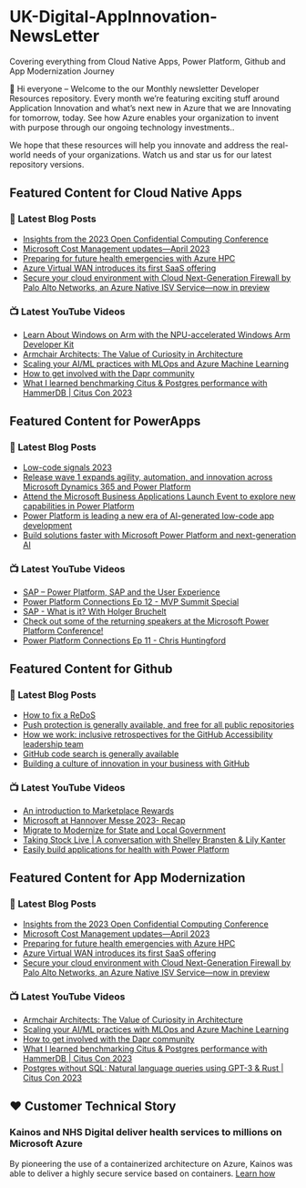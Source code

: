 # UK-Digital-AppInnovation-NewsLetter

Covering everything from Cloud Native Apps, Power Platform, Github and App Modernization Journey

👋 Hi everyone – Welcome to the our Monthly newsletter Developer Resources repository. Every month we’re featuring exciting stuff around Application Innovation and what’s next new in Azure that we are Innovating for tomorrow, today. See how Azure enables your organization to invent with purpose through our ongoing technology investments..


We hope that these resources will help you innovate and address the real-world needs of your organizations. Watch us and star us for our latest repository versions.

## Featured Content for Cloud Native Apps


### 📝 Latest Blog Posts

    
<!-- BLOGCNA:START -->
- [Insights from the 2023 Open Confidential Computing Conference](https://azure.microsoft.com/blog/insights-from-the-2023-open-confidential-computing-conference/)
- [Microsoft Cost Management updates—April 2023](https://azure.microsoft.com/blog/microsoft-cost-management-updates-april-2023/)
- [Preparing for future health emergencies with Azure HPC ](https://azure.microsoft.com/blog/preparing-for-future-health-emergencies-with-azure-hpc/)
- [Azure Virtual WAN introduces its first SaaS offering](https://azure.microsoft.com/blog/azure-virtual-wan-introduces-its-first-saas-offering/)
- [Secure your cloud environment with Cloud Next-Generation Firewall by Palo Alto Networks, an Azure Native ISV Service—now in preview](https://azure.microsoft.com/blog/secure-your-cloud-environment-with-cloud-nextgeneration-firewall-by-palo-alto-networks-an-azure-native-isv-service-now-in-pre/)
<!-- BLOGCNA:END -->

### 📺 Latest YouTube Videos

 
<!-- YOUTUBECNA:START -->
- [Learn About Windows on Arm with the NPU-accelerated Windows Arm Developer Kit](https://www.youtube.com/watch?v=jV5M-3sCEqI)
- [Armchair Architects: The Value of Curiosity in Architecture](https://www.youtube.com/watch?v=x_ZmiMXk-SU)
- [Scaling your AI/ML practices with MLOps and Azure Machine Learning](https://www.youtube.com/watch?v=u1S51F1-Lcs)
- [How to get involved with the Dapr community](https://www.youtube.com/watch?v=Lj75oc2iEV8)
- [What I learned benchmarking Citus &amp; Postgres performance with HammerDB | Citus Con 2023](https://www.youtube.com/watch?v=AG1l6B86JEA)
<!-- YOUTUBECNA:END -->

##  Featured Content for PowerApps
### 📝 Latest Blog Posts
<!-- BLOGPOWER:START -->
- [Low-code signals 2023](https://cloudblogs.microsoft.com/powerplatform/2023/04/13/low-code-signals-2023/)
- [Release wave 1 expands agility, automation, and innovation across Microsoft Dynamics 365 and Power Platform](https://cloudblogs.microsoft.com/dynamics365/bdm/2023/04/04/release-wave-1-expands-agility-automation-and-innovation-across-microsoft-dynamics-365-and-power-platform/)
- [Attend the Microsoft Business Applications Launch Event to explore new capabilities in Power Platform](https://cloudblogs.microsoft.com/powerplatform/2023/03/22/attend-the-microsoft-business-applications-launch-event-to-explore-new-capabilities-in-power-platform/)
- [Power Platform is leading a new era of AI-generated low-code app development](https://cloudblogs.microsoft.com/powerplatform/2023/03/16/power-platform-is-leading-a-new-era-of-ai-generated-low-code-app-development/)
- [Build solutions faster with Microsoft Power Platform and next-generation AI](https://cloudblogs.microsoft.com/powerplatform/2023/03/06/build-solutions-faster-with-microsoft-power-platform-and-next-generation-ai/)
<!-- BLOGPOWER:END -->
 ### 📺 Latest YouTube Videos
    
<!-- YOUTUBEPOWER:START -->
- [SAP – Power Platform, SAP and the User Experience](https://www.youtube.com/watch?v=E4xb5wWpdgg)
- [Power Platform Connections Ep 12 - MVP Summit Special](https://www.youtube.com/watch?v=PnR0L0VMhlc)
- [SAP - What is it? With Holger Bruchelt](https://www.youtube.com/watch?v=k_bi5411Bzk)
- [Check out some of the returning speakers at the Microsoft Power Platform Conference!](https://www.youtube.com/watch?v=n5QooGLiSZE)
- [Power Platform Connections Ep 11 - Chris Huntingford](https://www.youtube.com/watch?v=0uo-lZckCJQ)
<!-- YOUTUBEPOWER:END -->

##  Featured Content for Github
### 📝 Latest Blog Posts
<!-- BLOGGITHUB:START -->
- [How to fix a ReDoS](https://github.blog/2023-05-09-how-to-fix-a-redos/)
- [Push protection is generally available, and free for all public repositories](https://github.blog/2023-05-09-push-protection-is-generally-available-and-free-for-all-public-repositories/)
- [How we work: inclusive retrospectives for the GitHub Accessibility leadership team](https://github.blog/2023-05-08-how-we-work-inclusive-retrospectives-for-the-github-accessibility-leadership-team/)
- [GitHub code search is generally available](https://github.blog/2023-05-08-github-code-search-is-generally-available/)
- [Building a culture of innovation in your business with GitHub](https://github.blog/2023-05-08-building-a-culture-of-innovation-in-your-business-with-github/)
<!-- BLOGGITHUB:END -->
### 📺 Latest YouTube Videos
<!-- YOUTUBEGITHUB:START -->
- [An introduction to Marketplace Rewards](https://www.youtube.com/watch?v=6vCuMi2iE4A)
- [Microsoft at Hannover Messe 2023- Recap](https://www.youtube.com/watch?v=puuPhj9N9_w)
- [Migrate to Modernize for State and Local Government](https://www.youtube.com/watch?v=gb9Vi0KhpLo)
- [Taking Stock Live | A conversation with Shelley Bransten &amp; Lily Kanter](https://www.youtube.com/watch?v=bzd3n3_EHrE)
- [Easily build applications for health with Power Platform](https://www.youtube.com/watch?v=y82glsOyWgs)
<!-- YOUTUBEGITHUB:END -->
##  Featured Content for App Modernization
### 📝 Latest Blog Posts
<!-- BLOGAPPMOD:START -->
- [Insights from the 2023 Open Confidential Computing Conference](https://azure.microsoft.com/blog/insights-from-the-2023-open-confidential-computing-conference/)
- [Microsoft Cost Management updates—April 2023](https://azure.microsoft.com/blog/microsoft-cost-management-updates-april-2023/)
- [Preparing for future health emergencies with Azure HPC ](https://azure.microsoft.com/blog/preparing-for-future-health-emergencies-with-azure-hpc/)
- [Azure Virtual WAN introduces its first SaaS offering](https://azure.microsoft.com/blog/azure-virtual-wan-introduces-its-first-saas-offering/)
- [Secure your cloud environment with Cloud Next-Generation Firewall by Palo Alto Networks, an Azure Native ISV Service—now in preview](https://azure.microsoft.com/blog/secure-your-cloud-environment-with-cloud-nextgeneration-firewall-by-palo-alto-networks-an-azure-native-isv-service-now-in-pre/)
<!-- BLOGAPPMOD:END -->
### 📺 Latest YouTube Videos
<!-- YOUTUBEAPPMOD:START -->
- [Armchair Architects: The Value of Curiosity in Architecture](https://www.youtube.com/watch?v=x_ZmiMXk-SU)
- [Scaling your AI/ML practices with MLOps and Azure Machine Learning](https://www.youtube.com/watch?v=u1S51F1-Lcs)
- [How to get involved with the Dapr community](https://www.youtube.com/watch?v=Lj75oc2iEV8)
- [What I learned benchmarking Citus &amp; Postgres performance with HammerDB | Citus Con 2023](https://www.youtube.com/watch?v=AG1l6B86JEA)
- [Postgres without SQL: Natural language queries using GPT-3 &amp; Rust | Citus Con 2023](https://www.youtube.com/watch?v=g8lzx0BABf0)
<!-- YOUTUBEAPPMOD:END -->


## ♥️ Customer Technical Story 

### Kainos and NHS Digital deliver health services to millions on Microsoft Azure

By pioneering the use of a containerized architecture on Azure, Kainos was able to deliver a highly secure service based on containers. [Learn how](https://customers.microsoft.com/en-us/story/1368348549535774520-kainos-and-nhs-digital-deliver-health-services-to-millions-on-microsoft-azure)

